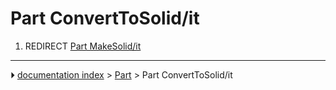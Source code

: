 # Part ConvertToSolid/it
1.  REDIRECT [Part MakeSolid/it](Part_MakeSolid/it.md)



---
⏵ [documentation index](../README.md) > [Part](Part_Workbench.md) > Part ConvertToSolid/it
